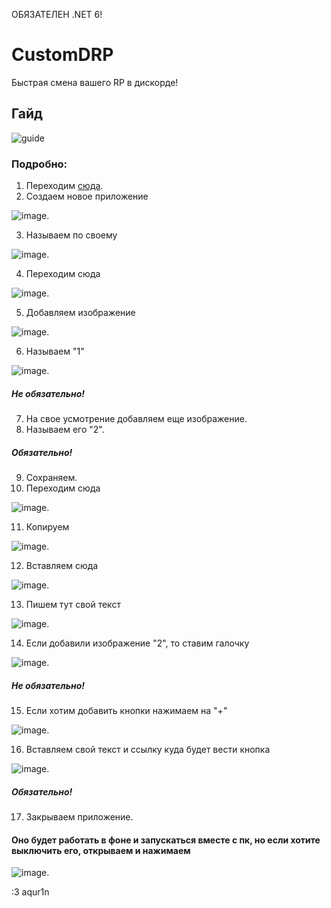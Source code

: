 ОБЯЗАТЕЛЕН .NET 6!
# CustomDRP
Быстрая смена вашего RP в дискорде!
## Гайд
![guide](https://user-images.githubusercontent.com/60589309/161002845-80d1edb5-4b07-47d1-9366-fbf6935d562a.png)

### Подробно:
1. Переходим [сюда](https://discord.com/developers/applications).
2. Создаем новое приложение

![image](https://user-images.githubusercontent.com/60589309/161003506-2db2f358-3e87-4915-b96d-8162ae47d2c0.png).

3. Называем по своему

![image](https://user-images.githubusercontent.com/60589309/161003670-4213b923-1e49-452f-92a7-cb04998ddf2e.png).

4. Переходим сюда

![image](https://user-images.githubusercontent.com/60589309/161003855-5cec29e2-6011-41f7-9db1-1b94a3785d2a.png).

5. Добавляем изображение 

![image](https://user-images.githubusercontent.com/60589309/161003963-59991477-5da8-4d1f-83d7-36b8d1ee01f7.png).

6. Называем "1"

![image](https://user-images.githubusercontent.com/60589309/161004013-b1a23028-3aaf-448d-9778-10a2aaa670e7.png).
##### Не обязательно!
7. На свое усмотрение добавляем еще изображение.
8. Называем его "2".
##### Обязательно!
9. Сохраняем.
10. Переходим сюда

![image](https://user-images.githubusercontent.com/60589309/161004400-02eda7a0-f932-4ca0-9439-ae1dd9e785ea.png).

11. Копируем

![image](https://user-images.githubusercontent.com/60589309/161004442-be5294d3-c82d-4707-8366-f5d0d007f160.png).

12. Вставляем сюда

![image](https://user-images.githubusercontent.com/60589309/161004678-08da3559-e837-44aa-be61-f9f28621b166.png).

13. Пишем тут свой текст

![image](https://user-images.githubusercontent.com/60589309/161004765-aa8d8e62-308c-4c9b-aa7e-60d40ec270d0.png).

14. Если добавили изображение "2", то ставим галочку

![image](https://user-images.githubusercontent.com/60589309/161004860-f5ea0121-75b2-4df1-b27c-c09027937adc.png).
##### Не обязательно!
15. Если хотим добавить кнопки нажимаем на "+"

![image](https://user-images.githubusercontent.com/60589309/161004961-d05b6ff5-f288-4209-a3b9-874d07004da1.png).

16. Вставляем свой текст и ссылку куда будет вести кнопка

![image](https://user-images.githubusercontent.com/60589309/161005088-71f8239d-f3d8-42f9-845b-e2367b61699f.png).
##### Обязательно!
17. Закрываем приложение.

#### Оно будет работать в фоне и запускаться вместе с пк, но если хотите выключить его, открываем и нажимаем 

![image](https://user-images.githubusercontent.com/60589309/161005267-520701cd-13a6-4dd3-b57b-b272c03cf080.png).

:3 aqur1n
